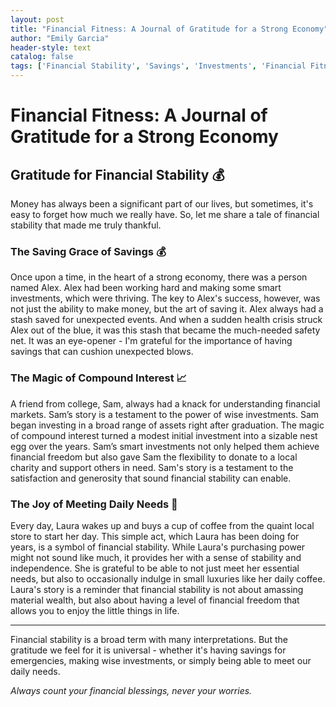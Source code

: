 ```yaml
---
layout: post
title: "Financial Fitness: A Journal of Gratitude for a Strong Economy"
author: "Emily Garcia"
header-style: text
catalog: false
tags: ['Financial Stability', 'Savings', 'Investments', 'Financial Fitness', 'Economy', 'Gratitude', 'Financial Planning']
---
```


# Financial Fitness: A Journal of Gratitude for a Strong Economy

## Gratitude for Financial Stability 💰

Money has always been a significant part of our lives, but sometimes, it's easy to forget how much we really have. So, let me share a tale of financial stability that made me truly thankful.

### The Saving Grace of Savings 💰

Once upon a time, in the heart of a strong economy, there was a person named Alex. Alex had been working hard and making some smart investments, which were thriving. The key to Alex's success, however, was not just the ability to make money, but the art of saving it. Alex always had a stash saved for unexpected events. And when a sudden health crisis struck Alex out of the blue, it was this stash that became the much-needed safety net. It was an eye-opener - I'm grateful for the importance of having savings that can cushion unexpected blows.

### The Magic of Compound Interest 📈

A friend from college, Sam, always had a knack for understanding financial markets. Sam’s story is a testament to the power of wise investments. Sam began investing in a broad range of assets right after graduation. The magic of compound interest turned a modest initial investment into a sizable nest egg over the years. Sam’s smart investments not only helped them achieve financial freedom but also gave Sam the flexibility to donate to a local charity and support others in need. Sam's story is a testament to the satisfaction and generosity that sound financial stability can enable.

### The Joy of Meeting Daily Needs 🍲

Every day, Laura wakes up and buys a cup of coffee from the quaint local store to start her day. This simple act, which Laura has been doing for years, is a symbol of financial stability. While Laura's purchasing power might not sound like much, it provides her with a sense of stability and independence. She is grateful to be able to not just meet her essential needs, but also to occasionally indulge in small luxuries like her daily coffee. Laura's story is a reminder that financial stability is not about amassing material wealth, but also about having a level of financial freedom that allows you to enjoy the little things in life.

---

Financial stability is a broad term with many interpretations. But the gratitude we feel for it is universal - whether it's having savings for emergencies, making wise investments, or simply being able to meet our daily needs.

_Always count your financial blessings, never your worries._